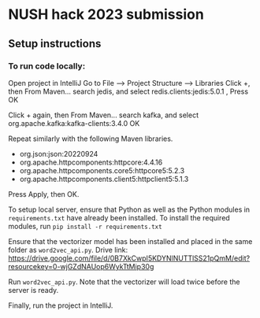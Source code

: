 # NUSH hack 2023 submission 
## Setup instructions 
### To run code locally: 

Open project in IntelliJ 
Go to File --> Project Structure --> Libraries 
Click +, then From Maven... 
search jedis, and select redis.clients:jedis:5.0.1 
, Press OK 

Click + again, then From Maven... 
search kafka, and select org.apache.kafka:kafka-clients:3.4.0 
OK 

Repeat similarly with the following Maven libraries.
- org.json:json:20220924
- org.apache.httpcomponents:httpcore:4.4.16
- org.apache.httpcomponents.core5:httpcore5:5.2.3
- org.apache.httpcomponents.client5:httpclient5:5.1.3

Press Apply, then OK.

To setup local server, ensure that Python as well as the Python modules in ```requirements.txt``` have already been installed.
To install the required modules, run ```pip install -r requirements.txt```

Ensure that the vectorizer model has been installed and placed in the same folder as ```word2vec_api.py```.
Drive link: https://drive.google.com/file/d/0B7XkCwpI5KDYNlNUTTlSS21pQmM/edit?resourcekey=0-wjGZdNAUop6WykTtMip30g

Run ```word2vec_api.py```. Note that the vectorizer will load twice before the server is ready.

Finally, run the project in IntelliJ.



